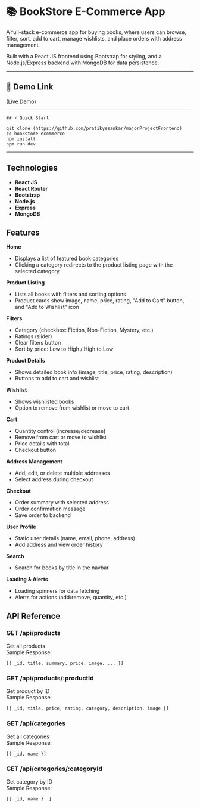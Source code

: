  # 📚 BookStore E-Commerce App

A full-stack e-commerce app for buying books, where users can browse, filter, sort, add to cart, manage wishlists, and place orders with address management.

Built with a React JS frontend using Bootstrap for styling, and a Node.js/Express backend with MongoDB for data persistence.

---

## 🔗 Demo Link

([Live Demo](https://drive.google.com/file/d/11I_-jLhbjTfc4CELpI2cgn16TdzqIMC5/view?usp=sharing))

---
```
## ⚡ Quick Start

git clone (https://github.com/pratikyesankar/majorProjectFrontend)
cd bookstore-ecommerce
npm install
npm run dev   
```
---
## Technologies

- **React JS**
- **React Router**
- **Bootstrap**
- **Node.js**
- **Express**
- **MongoDB**

## Features

**Home**
- Displays a list of featured book categories
- Clicking a category redirects to the product listing page with the selected category

**Product Listing**
- Lists all books with filters and sorting options
- Product cards show image, name, price, rating, "Add to Cart" button, and "Add to Wishlist" icon

**Filters**
- Category (checkbox: Fiction, Non-Fiction, Mystery, etc.)
- Ratings (slider)
- Clear filters button
- Sort by price: Low to High / High to Low

**Product Details**
- Shows detailed book info (image, title, price, rating, description)
- Buttons to add to cart and wishlist

**Wishlist**
- Shows wishlisted books
- Option to remove from wishlist or move to cart

**Cart**
- Quantity control (increase/decrease)
- Remove from cart or move to wishlist
- Price details with total
- Checkout button

**Address Management**
- Add, edit, or delete multiple addresses
- Select address during checkout

**Checkout**
- Order summary with selected address
- Order confirmation message
- Save order to backend

**User Profile**
- Static user details (name, email, phone, address)
- Add address and view order history

**Search**
- Search for books by title in the navbar

**Loading & Alerts**
- Loading spinners for data fetching
- Alerts for actions (add/remove, quantity, etc.)


## API Reference

### **GET /api/products**<br>
Get all products<br>
Sample Response:<br>
```
[{ _id, title, summary, price, image, ... }]
```


### **GET /api/products/:productId**<br> 
Get product by ID<br>
Sample Response:<br>  
```
[{ _id, title, price, rating, category, description, image }]
```

### **GET /api/categories**<br>
Get all categories  
Sample Response:  
```
[{ _id, name }]
```

### **GET /api/categories/:categoryId**<br> 
Get category by ID  
Sample Response:  
```
[{ _id, name }  ]
```


